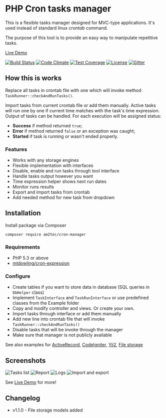 # PHP Cron tasks manager

This is a flexible tasks manager designed for MVC-type applications. It's used instead of standard linux *crontab* command.

The purpose of this tool is to provide an easy way to manipulate repetitive tasks. 

[Live Demo](https://cron.multimate.ru)

[![Build Status](https://travis-ci.org/am2tec/cron-manager.svg?branch=master)](https://travis-ci.org/am2tec/cron-manager)
[![Code Climate](https://codeclimate.com/github/am2tec/cron-manager/badges/gpa.svg)](https://codeclimate.com/github/am2tec/cron-manager)
[![Test Coverage](https://codeclimate.com/github/am2tec/cron-manager/badges/coverage.svg)](https://codeclimate.com/github/am2tec/cron-manager/coverage)
[![License](http://img.shields.io/:license-mit-blue.svg)](http://doge.mit-license.org)
[![Gitter](https://badges.gitter.im/am2tec/cron-manager.svg)](https://gitter.im/am2tec/cron-manager)

## How this is works
Replace all tasks in crontab file with one which will invoke method ```TaskRunner::checkAndRunTasks()```.

Import tasks from current crontab file or add them manually. Active tasks will run one by one if current time matches with the task's time expression. Output of tasks can be handled. For each execution will be assigned status:
* **Success** if method returned ```true```; 
* **Error** if method returned ```false``` or an exception was caught; 
* **Started** if task is running or wasn't ended properly.

### Features
* Works with any storage engines
* Flexible implementation with interfaces
* Disable, enable and run tasks through tool interface
* Handle tasks output however you want
* Time expression helper shows next run dates
* Monitor runs results
* Export and import tasks from crontab
* Add needed method for new task from dropdown

## Installation

Install package via Composer
```
composer require am2tec/cron-manager
```

### Requirements

* PHP 5.3 or above
* [mtdowling/cron-expression](https://github.com/mtdowling/cron-expression)

### Configure
* Create tables if you want to store data in database (SQL queries in `DbHelper` class)
* Implement `TaskInterface` and `TaskRunInterface` or use predefined classes from the Example folder
* Copy and modify controller and views. Or create your own.
* Import tasks through interface or add them manually
* Add new line into crontab file that will invoke ```TaskRunner::checkAndRunTasks()```
* Disable tasks that will be invoke through the manager
* Make sure that manager is not publicly available

See also examples for [ActiveRecord](https://github.com/am2tec/cron-manager/tree/master/examples/active_record), 
[CodeIgniter](https://github.com/am2tec/cron-manager/tree/master/examples/codeigniter), 
[Yii2](https://github.com/am2tec/cron-manager/tree/master/examples/yii2_basic),
[File storage](https://github.com/am2tec/cron-manager/tree/master/examples/file_storage)

## Screenshots

![Tasks list](https://cron.multimate.ru/img/Selection_006.png)
![Report](https://cron.multimate.ru/img/Selection_008.png)
![Logs](https://cron.multimate.ru/img/Selection_007.png)
![Import and export](https://cron.multimate.ru/img/Selection_003.png)

See [Live Demo](https://cron.multimate.ru) for more!

## Changelog

* v1.1.0 - File storage models added